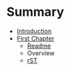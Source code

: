 # Summary

* [Introduction](README.md)
* [First Chapter](chapter1.md)
   * [Readme](ascii.adoc)
    * Overview
   * [rST](sdk.rst)

